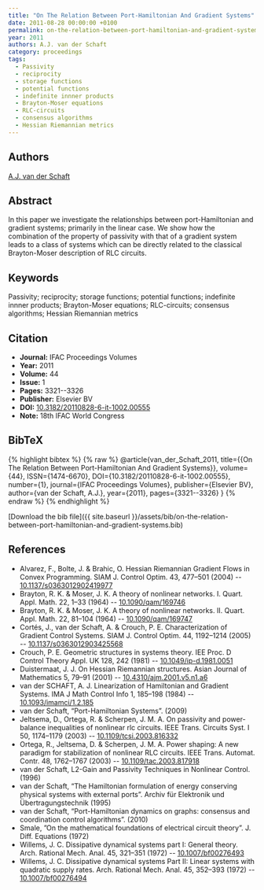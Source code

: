 ```yaml
---
title: "On The Relation Between Port-Hamiltonian And Gradient Systems"
date: 2011-08-28 00:00:00 +0100
permalink: on-the-relation-between-port-hamiltonian-and-gradient-systems
year: 2011
authors: A.J. van der Schaft
category: proceedings
tags:
  - Passivity
  - reciprocity
  - storage functions
  - potential functions
  - indefinite innner products
  - Brayton-Moser equations
  - RLC-circuits
  - consensus algorithms
  - Hessian Riemannian metrics
---
```

 
## Authors
[A.J. van der Schaft](authors/arjan-van-der-schaft)
 
## Abstract
 In this paper we investigate the relationships between port-Hamiltonian and gradient systems; primarily in the linear case. We show how the combination of the property of passivity with that of a gradient system leads to a class of systems which can be directly related to the classical Brayton-Moser description of RLC circuits.
 
## Keywords
Passivity; reciprocity; storage functions; potential functions; indefinite innner products; Brayton-Moser equations; RLC-circuits; consensus algorithms; Hessian Riemannian metrics
 
## Citation
- **Journal:** IFAC Proceedings Volumes
- **Year:** 2011
- **Volume:** 44
- **Issue:** 1
- **Pages:** 3321--3326
- **Publisher:** Elsevier BV
- **DOI:** [10.3182/20110828-6-it-1002.00555](https://doi.org/10.3182/20110828-6-it-1002.00555)
- **Note:** 18th IFAC World Congress
 
## BibTeX
{% highlight bibtex %}
{% raw %}
@article{van_der_Schaft_2011,
  title={{On The Relation Between Port-Hamiltonian And Gradient Systems}},
  volume={44},
  ISSN={1474-6670},
  DOI={10.3182/20110828-6-it-1002.00555},
  number={1},
  journal={IFAC Proceedings Volumes},
  publisher={Elsevier BV},
  author={van der Schaft, A.J.},
  year={2011},
  pages={3321--3326}
}
{% endraw %}
{% endhighlight %}
 
[Download the bib file]({{ site.baseurl }}/assets/bib/on-the-relation-between-port-hamiltonian-and-gradient-systems.bib)
 
## References
- Alvarez, F., Bolte, J. & Brahic, O. Hessian Riemannian Gradient Flows in Convex Programming. SIAM J. Control Optim. 43, 477–501 (2004) -- [10.1137/s0363012902419977](https://doi.org/10.1137/s0363012902419977)
- Brayton, R. K. & Moser, J. K. A theory of nonlinear networks. I. Quart. Appl. Math. 22, 1–33 (1964) -- [10.1090/qam/169746](https://doi.org/10.1090/qam/169746)
- Brayton, R. K. & Moser, J. K. A theory of nonlinear networks. II. Quart. Appl. Math. 22, 81–104 (1964) -- [10.1090/qam/169747](https://doi.org/10.1090/qam/169747)
- Cortés, J., van der Schaft, A. & Crouch, P. E. Characterization of Gradient Control Systems. SIAM J. Control Optim. 44, 1192–1214 (2005) -- [10.1137/s0363012903425568](https://doi.org/10.1137/s0363012903425568)
- Crouch, P. E. Geometric structures in systems theory. IEE Proc. D Control Theory Appl. UK 128, 242 (1981) -- [10.1049/ip-d.1981.0051](https://doi.org/10.1049/ip-d.1981.0051)
- Duistermaat, J. J. On Hessian Riemannian structures. Asian Journal of Mathematics 5, 79–91 (2001) -- [10.4310/ajm.2001.v5.n1.a6](https://doi.org/10.4310/ajm.2001.v5.n1.a6)
- van der SCHAFT, A. J. Linearization of Hamiltonian and Gradient Systems. IMA J Math Control Info 1, 185–198 (1984) -- [10.1093/imamci/1.2.185](https://doi.org/10.1093/imamci/1.2.185)
- van der Schaft, “Port-Hamiltonian Systems”. (2009)
- Jeltsema, D., Ortega, R. & Scherpen, J. M. A. On passivity and power-balance inequalities of nonlinear rlc circuits. IEEE Trans. Circuits Syst. I 50, 1174–1179 (2003) -- [10.1109/tcsi.2003.816332](https://doi.org/10.1109/tcsi.2003.816332)
- Ortega, R., Jeltsema, D. & Scherpen, J. M. A. Power shaping: A new paradigm for stabilization of nonlinear RLC circuits. IEEE Trans. Automat. Contr. 48, 1762–1767 (2003) -- [10.1109/tac.2003.817918](https://doi.org/10.1109/tac.2003.817918)
- van der Schaft, L2-Gain and Passivity Techniques in Nonlinear Control. (1996)
- van der Schaft, “The Hamiltonian formulation of energy conserving physical systems with external ports”. Archiv für Elektronik und Übertragungstechnik (1995)
- van der Schaft, “Port-Hamiltonian dynamics on graphs: consensus and coordination control algorithms”. (2010)
- Smale, ”On the mathematical foundations of electrical circuit theory”. J. Diff. Equations (1972)
- Willems, J. C. Dissipative dynamical systems part I: General theory. Arch. Rational Mech. Anal. 45, 321–351 (1972) -- [10.1007/bf00276493](https://doi.org/10.1007/bf00276493)
- Willems, J. C. Dissipative dynamical systems Part II: Linear systems with quadratic supply rates. Arch. Rational Mech. Anal. 45, 352–393 (1972) -- [10.1007/bf00276494](https://doi.org/10.1007/bf00276494)

